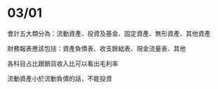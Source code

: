 03/01
===
會計五大類分為：流動資產、投資及基金、固定資產、無形資產、其他資產  

財務報表應該包括：資產負債表、收支餘絀表、現金流量表、其他  

各科目占比跟銷貨收入比可以看出毛利率  

流動資產小於流動負債的話，不能投資  
